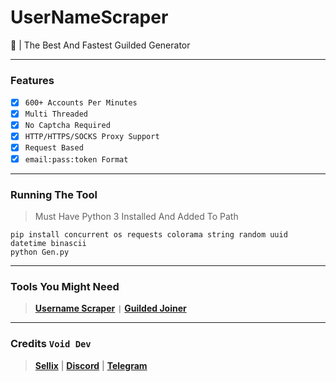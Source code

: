 # UserNameScraper
🤖 | The Best And Fastest Guilded Generator

---------------------------------------

### Features

* [x] `600+ Accounts Per Minutes`
* [x] `Multi Threaded`
* [x] `No Captcha Required`
* [x] `HTTP/HTTPS/SOCKS Proxy Support`
* [x] `Request Based`
* [x] `email:pass:token Format`

--------------------------------------- 

### Running The Tool 

> Must Have Python 3 Installed And Added To Path

```shell script
pip install concurrent os requests colorama string random uuid datetime binascii
python Gen.py
```

--------------------------------------- 

### Tools You Might Need

>  **[Username Scraper](https://github.com/Tokens404/UserNameScraper)** `|` **[Guilded Joiner](https://github.com/Tokens404/Guilded-Joiner)**

--------------------------------------- 

### Credits `Void Dev`

>  **[Sellix](https://voidtools.sellix.io)** | **[Discord](https://discord.gg/voidtools)** | **[Telegram](https://t.me/voiddev1337)**
